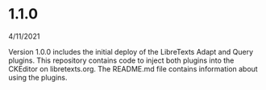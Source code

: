 # 1.1.0
4/11/2021

Version 1.0.0 includes the initial deploy of the LibreTexts Adapt and Query plugins. This repository contains code to inject both plugins into the CKEditor on libretexts.org. The README.md file contains information about using the plugins.
